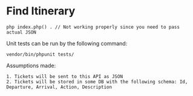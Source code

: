 # Find Itinerary

```
php index.php() . // Not working properly since you need to pass actual JSON
```

Unit tests can be run by the following command:
```
vendor/bin/phpunit tests/
```

Assumptions made:
```
1. Tickets will be sent to this API as JSON
2. Tickets will be stored in some DB with the following schema: Id, Departure, Arrival, Action, Description
```